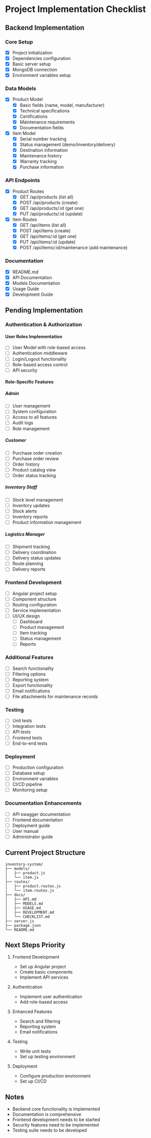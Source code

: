 # Project Implementation Checklist

## Backend Implementation

### Core Setup
- [x] Project initialization
- [x] Dependencies configuration
- [x] Basic server setup
- [x] MongoDB connection
- [x] Environment variables setup

### Data Models
- [x] Product Model
  - [x] Basic fields (name, model, manufacturer)
  - [x] Technical specifications
  - [x] Certifications
  - [x] Maintenance requirements
  - [x] Documentation fields

- [x] Item Model
  - [x] Serial number tracking
  - [x] Status management (demo/inventory/delivery)
  - [x] Destination information
  - [x] Maintenance history
  - [x] Warranty tracking
  - [x] Purchase information

### API Endpoints
- [x] Product Routes
  - [x] GET /api/products (list all)
  - [x] POST /api/products (create)
  - [x] GET /api/products/:id (get one)
  - [x] PUT /api/products/:id (update)

- [x] Item Routes
  - [x] GET /api/items (list all)
  - [x] POST /api/items (create)
  - [x] GET /api/items/:id (get one)
  - [x] PUT /api/items/:id (update)
  - [x] POST /api/items/:id/maintenance (add maintenance)

### Documentation
- [x] README.md
- [x] API Documentation
- [x] Models Documentation
- [x] Usage Guide
- [x] Development Guide

## Pending Implementation

### Authentication & Authorization

#### User Roles Implementation
- [ ] User Model with role-based access
- [ ] Authentication middleware
- [ ] Login/Logout functionality
- [ ] Role-based access control
- [ ] API security

#### Role-Specific Features

##### Admin
- [ ] User management
- [ ] System configuration
- [ ] Access to all features
- [ ] Audit logs
- [ ] Role management

##### Customer
- [ ] Purchase order creation
- [ ] Purchase order review
- [ ] Order history
- [ ] Product catalog view
- [ ] Order status tracking

##### Inventory Staff
- [ ] Stock level management
- [ ] Inventory updates
- [ ] Stock alerts
- [ ] Inventory reports
- [ ] Product information management

##### Logistics Manager
- [ ] Shipment tracking
- [ ] Delivery coordination
- [ ] Delivery status updates
- [ ] Route planning
- [ ] Delivery reports

### Frontend Development
- [ ] Angular project setup
- [ ] Component structure
- [ ] Routing configuration
- [ ] Service implementation
- [ ] UI/UX design
  - [ ] Dashboard
  - [ ] Product management
  - [ ] Item tracking
  - [ ] Status management
  - [ ] Reports

### Additional Features
- [ ] Search functionality
- [ ] Filtering options
- [ ] Reporting system
- [ ] Export functionality
- [ ] Email notifications
- [ ] File attachments for maintenance records

### Testing
- [ ] Unit tests
- [ ] Integration tests
- [ ] API tests
- [ ] Frontend tests
- [ ] End-to-end tests

### Deployment
- [ ] Production configuration
- [ ] Database setup
- [ ] Environment variables
- [ ] CI/CD pipeline
- [ ] Monitoring setup

### Documentation Enhancements
- [ ] API swagger documentation
- [ ] Frontend documentation
- [ ] Deployment guide
- [ ] User manual
- [ ] Administrator guide

## Current Project Structure
```
inventory-system/
├── models/
│   ├── product.js
│   └── item.js
├── routes/
│   ├── product.routes.js
│   └── item.routes.js
├── docs/
│   ├── API.md
│   ├── MODELS.md
│   ├── USAGE.md
│   ├── DEVELOPMENT.md
│   └── CHECKLIST.md
├── server.js
├── package.json
└── README.md
```

## Next Steps Priority
1. Frontend Development
   - Set up Angular project
   - Create basic components
   - Implement API services

2. Authentication
   - Implement user authentication
   - Add role-based access

3. Enhanced Features
   - Search and filtering
   - Reporting system
   - Email notifications

4. Testing
   - Write unit tests
   - Set up testing environment

5. Deployment
   - Configure production environment
   - Set up CI/CD

## Notes
- Backend core functionality is implemented
- Documentation is comprehensive
- Frontend development needs to be started
- Security features need to be implemented
- Testing suite needs to be developed

